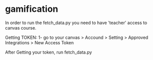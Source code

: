 # gamification

In order to run the fetch_data.py you need to have 'teacher' access to canvas course. 

Getting TOKEN:
1- go to your canvas > Accound > Setting > Approved Integrations > New Access Token


After Getting your token, run fetch_data.py
